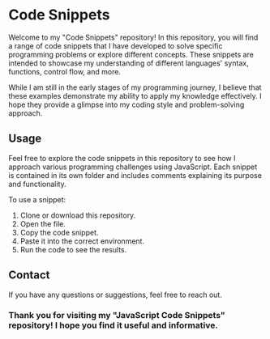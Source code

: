 # Code Snippets

Welcome to my "Code Snippets" repository!
In this repository, you will find a range of code snippets that I have developed to solve specific programming problems or explore different concepts. These snippets are intended to showcase my understanding of different languages' syntax, functions, control flow, and more.

While I am still in the early stages of my programming journey, I believe that these examples demonstrate my ability to apply my knowledge effectively. I hope they provide a glimpse into my coding style and problem-solving approach.

## Usage

Feel free to explore the code snippets in this repository to see how I approach various programming challenges using JavaScript. Each snippet is contained in its own folder and includes comments explaining its purpose and functionality.

To use a snippet:

1. Clone or download this repository.
2. Open the file.
3. Copy the code snippet.
4. Paste it into the correct environment.
5. Run the code to see the results.

## Contact

If you have any questions or suggestions, feel free to reach out.

### Thank you for visiting my "JavaScript Code Snippets" repository! I hope you find it useful and informative.
